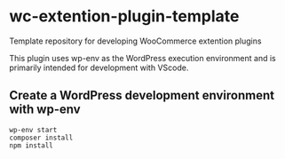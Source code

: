 # wc-extention-plugin-template
Template repository for developing WooCommerce extention plugins

This plugin uses wp-env as the WordPress execution environment and is primarily intended for development with VScode.

## Create a WordPress development environment with wp-env

```:bash
wp-env start
composer install
npm install

```
